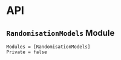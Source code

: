 # API

## `RandomisationModels` Module

```@autodocs
Modules = [RandomisationModels]
Private = false
```
